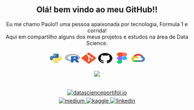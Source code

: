 ## <div align="Center">Olá! bem vindo ao meu GitHub!!</div>
<div align="Center">Eu me chamo Paulo!! uma pessoa apaixonada por tecnologia, Formula 1 e corrida!</div>
<div align="Center">Aqui em compartilho alguns dos meus projetos e estudos na área de Data Science.</div> 

<div style="display: inline_block", align="center"><br>
  <img align="center" alt="Python" height="30" width="40" src="https://raw.githubusercontent.com/devicons/devicon/master/icons/python/python-original.svg">
  <img align="center" alt="R" height="30" width="40" src="https://raw.githubusercontent.com/devicons/devicon/master/icons/r/r-original.svg">
  <img align="center" alt="Git" height="30" width="40" src="https://raw.githubusercontent.com/devicons/devicon/master/icons/git/git-original.svg">
   <img align="center" alt="GitHub" height="30" width="40" src="https://raw.githubusercontent.com/devicons/devicon/master/icons/github/github-original.svg">
  <img align="center" alt="Figma" height="30" width="40" src="https://raw.githubusercontent.com/devicons/devicon/master/icons/figma/figma-original.svg">
  <img align="center" alt="GPC" height="30" width="40" src="https://raw.githubusercontent.com/devicons/devicon/master/icons/googlecloud/googlecloud-original.svg">
 <div>  
  
 <br>     
<div align="center"><img src="https://github-readme-stats.vercel.app/api?username=Paulophpm&show_icons=true&count_private=true&hide_border=true" align="center" /></div></br>  
      
<br/>  
<div align="center">
<a href="https://www.datascienceportfol.io/paulophpm" target="_blank">
<img src=https://img.shields.io/badge/datascienceportifolio-%2324292e.svg?&style=for-the-badge&logo=logoColor=white alt=datascienceportifol.io style="margin-bottom: 5px;" />
</a>
<div align="center">
<a href="https://medium.com/@paulomelophpm" target="_blank">
<img src=https://img.shields.io/badge/medium-%2324292e.svg?&style=for-the-badge&logo=medium&logoColor=white alt=medium style="margin-bottom: 5px;" />
</a>
<a href="https://www.kaggle.com/paulophpm" target="_blank">
<img src=https://img.shields.io/badge/kaggle-%2344BAE8.svg?&style=for-the-badge&logo=kaggle&logoColor=white alt=kaggle style="margin-bottom: 5px;" />
</a>
<a href="https://linkedin.com/in/paulo-henrique-produção" target="_blank">
<img src=https://img.shields.io/badge/linkedin-%231E77B5.svg?&style=for-the-badge&logo=linkedin&logoColor=white alt=linkedin style="margin-bottom: 5px;" />
</a>  
</div>  
<br/>  
